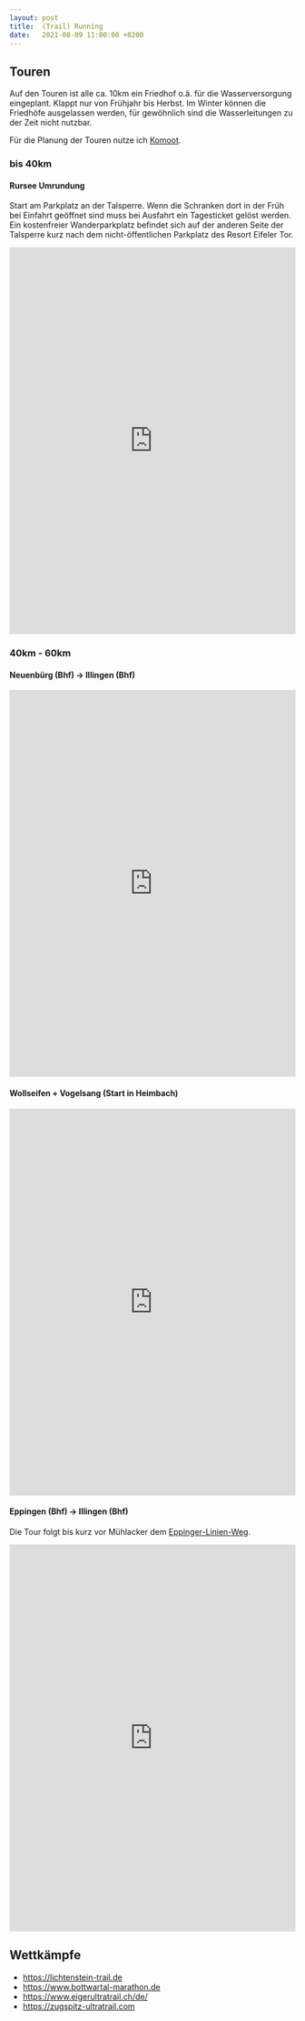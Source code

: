 ```yaml
---
layout: post
title:  (Trail) Running
date:   2021-08-09 11:00:00 +0200
---
```

## Touren

Auf den Touren ist alle ca. 10km ein Friedhof o.ä. für die Wasserversorgung eingeplant.
Klappt nur von Frühjahr bis Herbst. Im Winter können die Friedhöfe ausgelassen werden,
für gewöhnlich sind die Wasserleitungen zu der Zeit nicht nutzbar.

Für die Planung der Touren nutze ich [Komoot](https://www.komoot.de).

### bis 40km

#### Rursee Umrundung

Start am Parkplatz an der Talsperre. Wenn die Schranken dort in der Früh bei Einfahrt geöffnet sind muss bei Ausfahrt ein Tagesticket gelöst werden.
Ein kostenfreier Wanderparkplatz befindet sich auf der anderen Seite der Talsperre kurz nach dem nicht-öffentlichen Parkplatz des Resort Eifeler Tor.

<iframe src="https://www.komoot.de/tour/392890965/embed?profile=1" width="100%" height="680" frameborder="0" scrolling="no"></iframe>

### 40km - 60km

#### Neuenbürg (Bhf) -> Illingen (Bhf)

<iframe src="https://www.komoot.de/tour/447701540/embed?profile=1" width="100%" height="680" frameborder="0" scrolling="no"></iframe>

#### Wollseifen + Vogelsang (Start in Heimbach)

<iframe src="https://www.komoot.de/tour/402452401/embed?profile=1" width="100%" height="680" frameborder="0" scrolling="no"></iframe>

#### Eppingen (Bhf) -> Illingen (Bhf)

Die Tour folgt bis kurz vor Mühlacker dem [Eppinger-Linien-Weg](https://www.naturpark-stromberg-heuchelberg.de/erleben/wandern/eppinger-linien-weg/).

<iframe src="https://www.komoot.de/tour/387122684/embed?profile=1" width="100%" height="680" frameborder="0" scrolling="no"></iframe>

## Wettkämpfe

* <https://lichtenstein-trail.de>
* <https://www.bottwartal-marathon.de>
* <https://www.eigerultratrail.ch/de/>
* <https://zugspitz-ultratrail.com>
